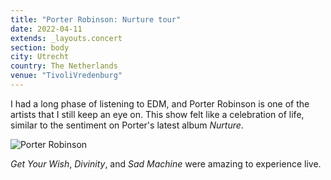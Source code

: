 ```yaml
---
title: "Porter Robinson: Nurture tour"
date: 2022-04-11
extends: _layouts.concert
section: body
city: Utrecht
country: The Netherlands
venue: "TivoliVredenburg"
---
```


I had a long phase of listening to EDM, and Porter Robinson is one of the artists that I still keep an eye on. This show
felt like a celebration of life, similar to the sentiment on Porter's latest album _Nurture_.

![Porter Robinson](/assets/images/concerts/porter-robinson.jpg)

_Get Your Wish_, _Divinity_, and _Sad Machine_ were amazing to experience live.
